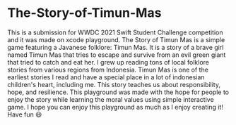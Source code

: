 # The-Story-of-Timun-Mas
This is a submission for WWDC 2021 Swift Student Challenge competition and it was made on xcode playground. The Story of Timun Mas is a simple game featuring a Javanese folklore: Timun Mas. It is a story of a brave girl named Timun Mas that tries to escape and survive from an evil green giant that tried to catch and eat her.  I grew up reading tons of local folklore stories from various regions from Indonesia. Timun Mas is one of the earliest stories I read and have a special place in a lot of indonesian children's heart, including me. This story teaches us about responsibility, hope, and resilience. This playground was made with the hope for people to enjoy the story while learning the moral values using simple interactive game.  I hope you can enjoy this playground as much as I enjoy creating it! Have fun 😆
